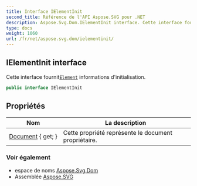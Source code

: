 ```yaml
---
title: Interface IElementInit
second_title: Référence de l'API Aspose.SVG pour .NET
description: Aspose.Svg.Dom.IElementInit interface. Cette interface fournitElement informations dinitialisation.
type: docs
weight: 1060
url: /fr/net/aspose.svg.dom/ielementinit/
---
```

## IElementInit interface

Cette interface fournit[`Element`](../element/) informations d'initialisation.

```csharp
public interface IElementInit
```

## Propriétés

| Nom | La description |
| --- | --- |
| [Document](../../aspose.svg.dom/ielementinit/document/) { get; } | Cette propriété représente le document propriétaire. |

### Voir également

* espace de noms [Aspose.Svg.Dom](../../aspose.svg.dom/)
* Assemblée [Aspose.SVG](../../)



